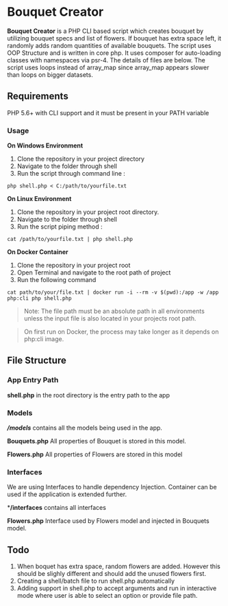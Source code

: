 # Bouquet Creator

**Bouquet Creator** is a PHP CLI based script which creates bouquet by utilizing bouquet specs and list of flowers. If bouquet has extra space left, it randomly adds random quantities of available bouquets.
The script uses OOP Structure and is written in core php. It uses composer for auto-loading classes with namespaces via psr-4. The details of files are below. The script uses loops instead of array_map since array_map appears slower than loops on bigger datasets.

## Requirements
PHP 5.6+ with CLI support and it must be present in your PATH variable

### Usage

**On Windows Environment**

 1. Clone the repository in your project directory
 2. Navigate to the folder through shell
 3. Run the script through command line :

```
php shell.php < C:/path/to/yourfile.txt
```    

**On Linux Environment**
1. Clone the repository in your project root directory.
2. Navigate to the folder through shell
3. Run the script piping method :

```
cat /path/to/yourfile.txt | php shell.php
```

**On Docker Container**
1. Clone the repository in your project root
2. Open Terminal and navigate to the root path of project
3. Run the following command

```
cat path/to/your/file.txt | docker run -i --rm -v $(pwd):/app -w /app php:cli php shell.php
```

>Note: The file path must be an absolute path in all environments unless the input file is also located in your projects root path. 

>On first run on Docker, the process may take longer as it depends on php:cli image.


## File Structure

### App Entry Path

**shell.php** in the root directory is the entry path to the app

### Models

***/models*** contains all the models being used in the app.

**Bouquets.php** All properties of Bouquet is stored in this model.

**Flowers.php** All properties of Flowers are stored in this model

### Interfaces

We are using Interfaces to handle dependency Injection. Container can be used if the application is extended further.

***/interfaces** contains all interfaces

**Flowers.php** Interface used by Flowers model and injected in Bouquets model.

## Todo
1. When boquet has extra space, random flowers are added. However this should be slighly different
and should add the unused flowers first.
2. Creating a shell/batch file to run shell.php automatically
3. Adding support in shell.php to accept arguments and run in interactive mode where user is able to select an option
or provide file path.
